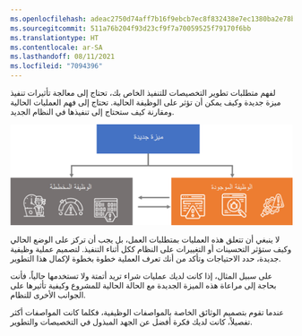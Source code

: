 ```yaml
---
ms.openlocfilehash: adeac2750d74aff7b16f9ebcb7ec8f832438e7ec1380ba2e78b744bc930fc300
ms.sourcegitcommit: 511a76b204f93d23cf9f7a70059525f79170f6bb
ms.translationtype: HT
ms.contentlocale: ar-SA
ms.lasthandoff: 08/11/2021
ms.locfileid: "7094396"
---
```

لفهم متطلبات تطوير التخصيصات للتنفيذ الخاص بك، تحتاج إلى معالجة تأثيرات تنفيذ ميزة جديدة وكيف يمكن أن تؤثر على الوظيفة الحالية. تحتاج إلى فهم العمليات الحالية ومقارنة كيف ستحتاج إلى تنفيذها في النظام الجديد. 

![رسم تخطيطي للآثار المحتملة لتنفيذ الميزات.](../media/effects.png)

لا ينبغي أن تتعلق هذه العمليات بمتطلبات العمل، بل يجب أن تركز على الوضع الحالي وكيف ستؤثر التحسينات أو التغييرات على النظام ككل أثناء التنفيذ. لتصميم عملية وظيفية جديدة، حدد الاحتياجات وتأكد من أنك تعرف العملية خطوة بخطوة لإكمال هذا التطوير.

على سبيل المثال، إذا كانت لديك عمليات شراء تريد أتمتة ولا تستخدمها حالياً، فأنت بحاجة إلى مراعاة هذه الميزة الجديدة مع الحالة الحالية للمشروع وكيفية تأثيرها على الجوانب الأخرى للنظام.

عندما تقوم بتصميم الوثائق الخاصة بالمواصفات الوظيفية، فكلما كانت المواصفات أكثر تفصيلاً، كانت لديك فكرة أفضل عن الجهد المبذول في التخصيصات والتطوير.
 